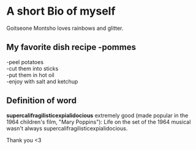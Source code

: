# A short Bio of myself 
Goitseone Montsho loves rainbows and glitter.

## My favorite dish recipe -pommes
-peel potatoes\
-cut them into sticks\
-put them in hot oil\
-enjoy with salt and ketchup

## Definition of word

**supercalifragilisticexpialidocious**
extremely good (made popular in the 1964 children's film, "Mary Poppins"): 
Life on the set of the 1964 musical wasn't always supercalifragilisticexpialidocious.

Thank you <3
